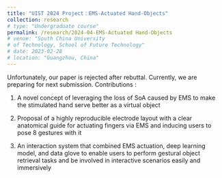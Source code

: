 ```yaml
---
title: "UIST 2024 Project：EMS-Actuated Hand-Objects"
collection: research
# type: "Undergraduate course"
permalink: /research/2024-04-EMS-Actuated Hand-Objects
# venue: "South China University 
# of Technology, School of Future Technology"
# date: 2023-02-28
# location: "Guangzhou, China"
---
```

Unfortunately, our paper is rejected after rebuttal. Currently, we are preparing for next submission.
Contributions :
1.  A novel concept of leveraging the loss of SoA caused by EMS to make the stimulated hand serve better as a virtual
object

2. Proposal of a highly reproducible electrode layout with a clear anatomical guide for actuating fingers via EMS and
inducing users to pose 8 gestures with it

3.  An interaction system that combined EMS actuation, deep learning model, and data glove to enable users to perform
gestural object retrieval tasks and be involved in interactive scenarios easily and immersively

